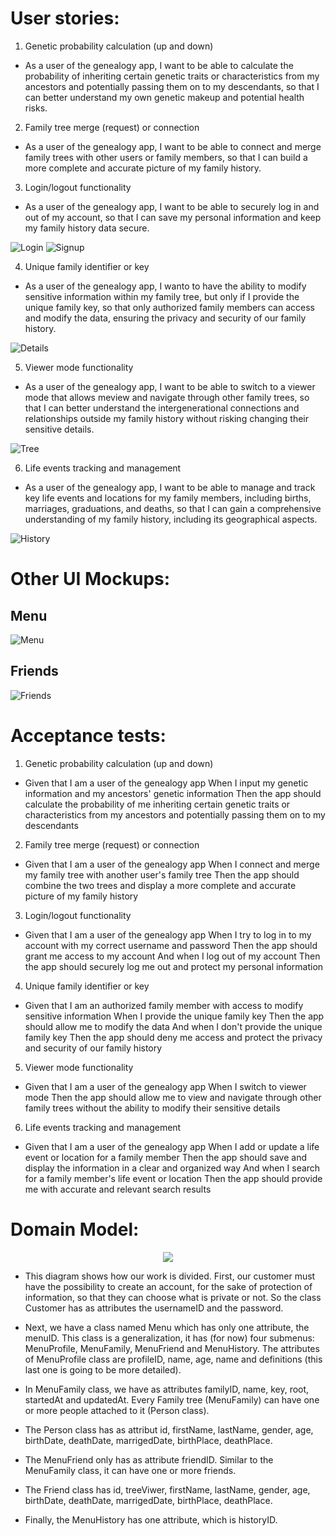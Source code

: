 # User stories:
1.	Genetic probability calculation (up and down)
-	As a user of the genealogy app, I want to be able to calculate the probability of inheriting certain genetic traits or characteristics from my ancestors and potentially passing them on to my descendants, so that I can better understand my own genetic makeup and potential health risks.


2.	Family tree merge (request) or connection
-	As a user of the genealogy app, I want to be able to connect and merge family trees with other users or family members, so that I can build a more complete and accurate picture of my family history.



3.	Login/logout functionality
- As a user of the genealogy app, I want to be able to securely log in and out of my account, so that I can save my personal information and keep my family history data secure.


![Login](./login.png)
![Signup](./signup.png)


4.	Unique family identifier or key
-	As a user of the genealogy app, I  wanto to have the ability to modify sensitive information within my family tree, but only if I provide the unique family key, so that only authorized family members can access and modify the data, ensuring the privacy and security of our family history.


![Details](./details.png)



5.	Viewer mode functionality
-	As a user of the genealogy app, I want to be able to switch to a viewer mode that allows meview and navigate through other family trees, so that I can better understand the intergenerational connections and relationships outside my family history without risking changing their sensitive details.


![Tree](./tree.png)



6. Life events tracking and management
- As a user of the genealogy app, I want to be able to manage and track key life events and locations for my family members, including births, marriages, graduations, and deaths, so that I can gain a comprehensive understanding of my family history, including its geographical aspects. 


![History](./history.png)

# Other UI Mockups:



## Menu
![Menu](./menu.png)

## Friends
![Friends](./friends.png)


# Acceptance tests:
1. Genetic probability calculation (up and down)
- Given that I am a user of the genealogy app
When I input my genetic information and my ancestors' genetic information
Then the app should calculate the probability of me inheriting certain genetic traits or characteristics from my ancestors and potentially passing them on to my descendants

2. Family tree merge (request) or connection
- Given that I am a user of the genealogy app
When I connect and merge my family tree with another user's family tree
Then the app should combine the two trees and display a more complete and accurate picture of my family history

3. Login/logout functionality
- Given that I am a user of the genealogy app
When I try to log in to my account with my correct username and password
Then the app should grant me access to my account
And when I log out of my account
Then the app should securely log me out and protect my personal information


4. Unique family identifier or key
- Given that I am an authorized family member with access to modify sensitive information
When I provide the unique family key
Then the app should allow me to modify the data
And when I don't provide the unique family key
Then the app should deny me access and protect the privacy and security of our family history


5. Viewer mode functionality
- Given that I am a user of the genealogy app
When I switch to viewer mode
Then the app should allow me to view and navigate through other family trees without the ability to modify their sensitive details

6.  Life events tracking and management
- Given that I am a user of the genealogy app
When I add or update a life event or location for a family member
Then the app should save and display the information in a clear and organized way
And when I search for a family member's life event or location
Then the app should provide me with accurate and relevant search results

# Domain Model:

<p align="center" justify="center">
  <img src="Domain Model.png">
</p>

- This diagram shows how our work is divided. First, our customer must have the possibility to create an account, for the sake of protection of information, so that they can choose what is private or not. So the class Customer has as attributes the usernameID and the password. 

- Next, we have a class named Menu which has only one attribute, the menuID. This class is a generalization, it has (for now) four submenus: MenuProfile, MenuFamily, MenuFriend and MenuHistory. The attributes of  MenuProfile class are profileID, name, age, name and definitions (this last one is going to be more detailed). 

- In MenuFamily class, we have as attributes familyID, name, key, root, startedAt and updatedAt. Every Family tree (MenuFamily) can have one or more people attached to it (Person class). 

- The Person class has as attribut id, firstName, lastName, gender, age, birthDate, deathDate, marrigedDate, birthPlace, deathPlace.
 
- The MenuFriend only has as attribute friendID. Similar to the MenuFamily class, it can have one or more friends. 

- The Friend class has id, treeViwer, firstName, lastName, gender, age, birthDate, deathDate, marrigedDate, birthPlace, deathPlace. 

- Finally, the MenuHistory has one attribute, which is historyID.
